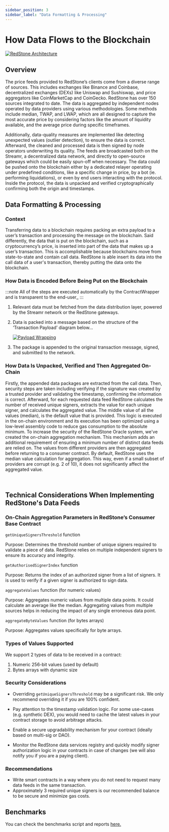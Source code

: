 ```yaml
---
sidebar_position: 3
sidebar_label: "Data Formatting & Processing"
---
```


# How Data Flows to the Blockchain

<a href="https://raw.githubusercontent.com/redstone-finance/redstone-docs/main/static/img/architecture.png">
 <img src="/img/architecture.png" target="_blank" alt="RedStone Architecture"/>
</a>

## Overview

The price feeds provided to RedStone’s clients come from a diverse range of sources. This includes exchanges like Binance and Coinbase, decentralized exchanges (DEXs) like Uniswap and Sushiswap, and price aggregators like CoinMarketCap and CoinGecko. RedStone has over 150 sources integrated to date. The data is aggregated by independent nodes operated by data providers using various methodologies. Some methods include median, TWAP, and LWAP, which are all designed to capture the most accurate price by considering factors like the amount of liquidity available, and the average price during specific timeframes.

Additionally, data-quality measures are implemented like detecting unexpected values (outlier detection), to ensure the data is correct. Afterward, the cleaned and processed data is then signed by node operators underwriting its quality. The feeds are broadcasted both on the Streamr, a decentralized data network, and directly to open-source gateways which could be easily spun-off when necessary.
The data could be pushed onto the blockchain either by a dedicated relayer operating under predefined conditions, like a specific change in price, by a bot (ie. performing liquidations), or even by end users interacting with the protocol. Inside the protocol, the data is unpacked and verified cryptographically confirming both the origin and timestamps.

## Data Formatting & Processing

### Context

Transferring data to a blockchain requires packing an extra payload to a user’s transaction and processing the message on the blockchain. Said differently, the data that is put on the blockchain, such as a cryptocurrency’s price, is inserted into part of the data that makes up a user’s transaction. This is accomplishable because blockchains move from state-to-state and contain call data. RedStone is able insert its data into the call data of a user's transaction, thereby putting the data onto the blockchain.

### How Data is Encoded Before Being Put on the Blockchain

:::note
All of the steps are executed automatically by the ContractWrapper and is transparent to the end-user\_
:::

1. Relevant data must be fetched from the data distribution layer, powered by the Streamr network or the RedStone gateways.

2. Data is packed into a message based on the structure of the ‘Transaction Payload’ diagram below…

   <a href="https://raw.githubusercontent.com/redstone-finance/redstone-docs/main/static/img/redstone-tx-wrapping.png">
   <img src="/img/redstone-tx-wrapping.png" target="_blank" alt="Payload Wrapping"/>
   </a>

3. The package is appended to the original transaction message, signed, and submitted to the network.
   <br />

### How Data Is Unpacked, Verified and Then Aggregated On-Chain

Firstly, the appended data packages are extracted from the call data. Then, security steps are taken including verifying if the signature was created by a trusted provider and validating the timestamp, confirming the information is correct. Afterward, for each requested data feed RedStone calculates the number of received unique signers, extracts the value for each unique signer, and calculates the aggregated value. The middle value of all the values (median), is the default value that is provided. This logic is executed in the on-chain environment and its execution has been optimized using a low-level assembly code to reduce gas consumption to the absolute minimum. To increase the security of the RedStone Oracle system, we've created the on-chain aggregation mechanism. This mechanism adds an additional requirement of ensuring a minimum number of distinct data feeds are relied on. The values from different providers are then aggregated before returning to a consumer contract. By default, RedStone uses the median value calculation for aggregation. This way, even if a small subset of providers are corrupt (e.g. 2 of 10), it does not significantly affect the aggregated value.

<br />

## Technical Considerations When Implementing RedStone's Data Feeds

### On-Chain Aggregation Parameters in RedStone’s Consumer Base Contract

`getUniqueSignersThreshold` function

Purpose: Determines the threshold number of unique signers required to validate a piece of data. RedStone relies on multiple independent signers to ensure its accuracy and integrity.

`getAuthorisedSignerIndex` function

Purpose: Returns the index of an authorized signer from a list of signers. It is used to verify if a given signer is authorized to sign data.

`aggregateValues` function (for numeric values)

Purpose: Aggregates numeric values from multiple data points. It could calculate an average like the median. Aggregating values from multiple sources helps in reducing the impact of any single erroneous data point.

`aggregateByteValues` function (for bytes arrays)

Purpose: Aggregates values specifically for byte arrays.

### Types of Values Supported

We support 2 types of data to be received in a contract:

1. Numeric 256-bit values (used by default)
2. Bytes arrays with dynamic size

### Security Considerations

- Overriding `getUniqueSignersThreshold` may be a significant risk. We only recommend overriding it if you are 100% confident.

- Pay attention to the timestamp validation logic. For some use-cases (e.g. synthetic DEX), you would need to cache the latest values in your contract storage to avoid arbitrage attacks.

- Enable a secure upgradability mechanism for your contract (ideally based on multi-sig or DAO).

- Monitor the RedStone data services registry and quickly modify signer authorization logic in your contracts in case of changes (we will also notify you if you are a paying client).

### Recommendations

- Write smart contracts in a way where you do not need to request many data feeds in the same transaction.
- Approximately 3 required unique signers is our recommended balance to be secure and minimize gas costs.

## Benchmarks

You can check the benchmarks script and reports [here.](https://github.com/redstone-finance/redstone-oracles-monorepo/tree/main/packages/evm-connector/benchmarks)
